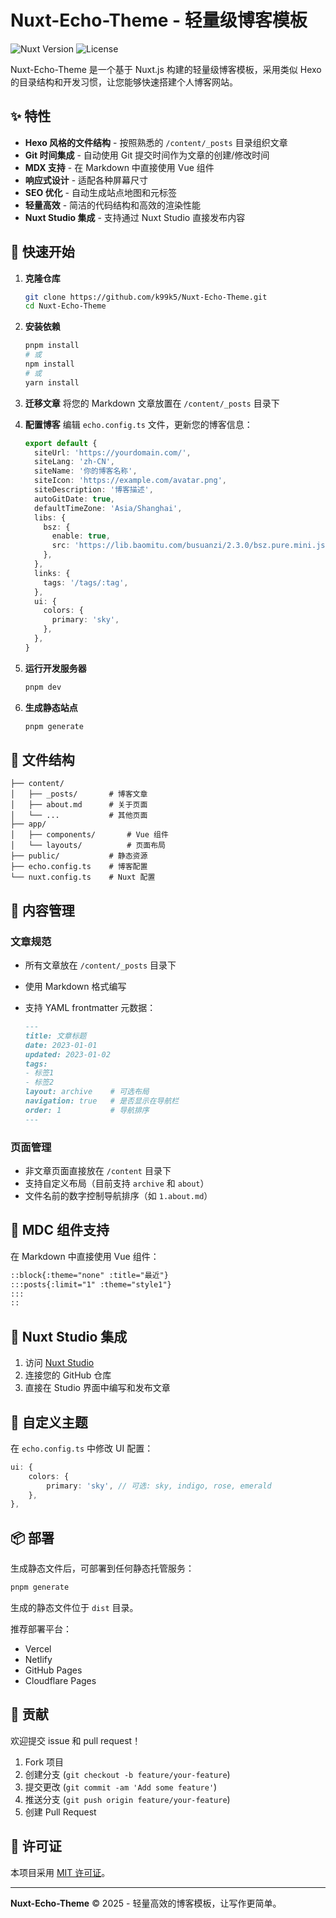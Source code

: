 # Nuxt-Echo-Theme - 轻量级博客模板

![Nuxt Version](https://img.shields.io/badge/Nuxt-v3.11.2-green)
![License](https://img.shields.io/badge/license-MIT-blue)

Nuxt-Echo-Theme 是一个基于 Nuxt.js 构建的轻量级博客模板，采用类似 Hexo 的目录结构和开发习惯，让您能够快速搭建个人博客网站。

## ✨ 特性

- **Hexo 风格的文件结构** - 按照熟悉的 `/content/_posts` 目录组织文章
- **Git 时间集成** - 自动使用 Git 提交时间作为文章的创建/修改时间
- **MDX 支持** - 在 Markdown 中直接使用 Vue 组件
- **响应式设计** - 适配各种屏幕尺寸
- **SEO 优化** - 自动生成站点地图和元标签
- **轻量高效** - 简洁的代码结构和高效的渲染性能
- **Nuxt Studio 集成** - 支持通过 Nuxt Studio 直接发布内容

## 🚀 快速开始

1. **克隆仓库**
   ```bash
   git clone https://github.com/k99k5/Nuxt-Echo-Theme.git
   cd Nuxt-Echo-Theme
   ```

2. **安装依赖**
   ```bash
   pnpm install
   # 或
   npm install
   # 或
   yarn install
   ```

3. **迁移文章**
   将您的 Markdown 文章放置在 `/content/_posts` 目录下

4. **配置博客**
   编辑 `echo.config.ts` 文件，更新您的博客信息：
   ```typescript
   export default {
     siteUrl: 'https://yourdomain.com/',
     siteLang: 'zh-CN',
     siteName: '你的博客名称',
     siteIcon: 'https://example.com/avatar.png',
     siteDescription: '博客描述',
     autoGitDate: true,
     defaultTimeZone: 'Asia/Shanghai',
     libs: {
       bsz: {
         enable: true,
         src: 'https://lib.baomitu.com/busuanzi/2.3.0/bsz.pure.mini.js',
       },
     },
     links: {
       tags: '/tags/:tag',
     },
     ui: {
       colors: {
         primary: 'sky',
       },
     },
   }
   ```

5. **运行开发服务器**
   ```bash
   pnpm dev
   ```

6. **生成静态站点**
   ```bash
   pnpm generate
   ```

## 📂 文件结构

```
├── content/
│   ├── _posts/       # 博客文章
│   ├── about.md      # 关于页面
│   └── ...           # 其他页面
├── app/
│   ├── components/       # Vue 组件
│   └── layouts/          # 页面布局
├── public/           # 静态资源
├── echo.config.ts    # 博客配置
└── nuxt.config.ts    # Nuxt 配置
```

## 📝 内容管理

### 文章规范
- 所有文章放在 `/content/_posts` 目录下
- 使用 Markdown 格式编写
- 支持 YAML frontmatter 元数据：

  ```markdown
  ---
  title: 文章标题
  date: 2023-01-01
  updated: 2023-01-02
  tags: 
  - 标签1
  - 标签2
  layout: archive    # 可选布局
  navigation: true   # 是否显示在导航栏
  order: 1           # 导航排序
  ---
  ```

### 页面管理
- 非文章页面直接放在 `/content` 目录下
- 支持自定义布局（目前支持 `archive` 和 `about`）
- 文件名前的数字控制导航排序（如 `1.about.md`）

## 🧩 MDC 组件支持

在 Markdown 中直接使用 Vue 组件：

```markdown
::block{:theme="none" :title="最近"}
:::posts{:limit="1" :theme="style1"}
:::
::
```

## 🔗 Nuxt Studio 集成

1. 访问 [Nuxt Studio](https://nuxt.studio/)
2. 连接您的 GitHub 仓库
3. 直接在 Studio 界面中编写和发布文章

## 🎨 自定义主题

在 `echo.config.ts` 中修改 UI 配置：

```typescript
ui: {
    colors: {
        primary: 'sky', // 可选: sky, indigo, rose, emerald
    },
},
```

## 📦 部署

生成静态文件后，可部署到任何静态托管服务：

```bash
pnpm generate
```

生成的静态文件位于 `dist` 目录。

推荐部署平台：
- Vercel
- Netlify
- GitHub Pages
- Cloudflare Pages

## 🤝 贡献

欢迎提交 issue 和 pull request！

1. Fork 项目
2. 创建分支 (`git checkout -b feature/your-feature`)
3. 提交更改 (`git commit -am 'Add some feature'`)
4. 推送分支 (`git push origin feature/your-feature`)
5. 创建 Pull Request

## 📜 许可证

本项目采用 [MIT 许可证](LICENSE)。

---

**Nuxt-Echo-Theme** © 2025 - 轻量高效的博客模板，让写作更简单。
